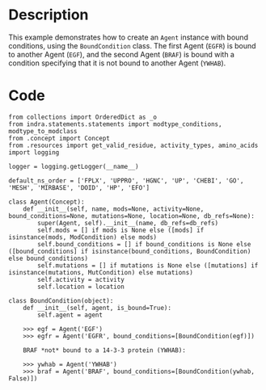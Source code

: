# Description
This example demonstrates how to create an `Agent` instance with bound conditions, using the `BoundCondition` class. The first Agent (`EGFR`) is bound to another Agent (`EGF`), and the second Agent (`BRAF`) is bound with a condition specifying that it is not bound to another Agent (`YWHAB`).

# Code
```
from collections import OrderedDict as _o
from indra.statements.statements import modtype_conditions, modtype_to_modclass
from .concept import Concept
from .resources import get_valid_residue, activity_types, amino_acids
import logging

logger = logging.getLogger(__name__)

default_ns_order = ['FPLX', 'UPPRO', 'HGNC', 'UP', 'CHEBI', 'GO', 'MESH', 'MIRBASE', 'DOID', 'HP', 'EFO']

class Agent(Concept):
    def __init__(self, name, mods=None, activity=None, bound_conditions=None, mutations=None, location=None, db_refs=None):
        super(Agent, self).__init__(name, db_refs=db_refs)
        self.mods = [] if mods is None else ([mods] if isinstance(mods, ModCondition) else mods)
        self.bound_conditions = [] if bound_conditions is None else ([bound_conditions] if isinstance(bound_conditions, BoundCondition) else bound_conditions)
        self.mutations = [] if mutations is None else ([mutations] if isinstance(mutations, MutCondition) else mutations)
        self.activity = activity
        self.location = location

class BoundCondition(object):
    def __init__(self, agent, is_bound=True):
        self.agent = agent

    >>> egf = Agent('EGF')
    >>> egfr = Agent('EGFR', bound_conditions=[BoundCondition(egf)])

    BRAF *not* bound to a 14-3-3 protein (YWHAB):

    >>> ywhab = Agent('YWHAB')
    >>> braf = Agent('BRAF', bound_conditions=[BoundCondition(ywhab, False)])

```
